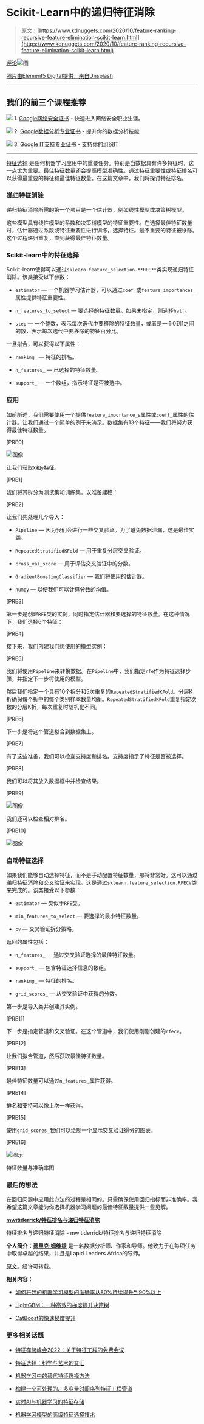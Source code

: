 # Scikit-Learn中的递归特征消除

> 原文：[https://www.kdnuggets.com/2020/10/feature-ranking-recursive-feature-elimination-scikit-learn.html](https://www.kdnuggets.com/2020/10/feature-ranking-recursive-feature-elimination-scikit-learn.html)

[评论](#comments)![图](../Images/95584b7d1e39d41ec7aaa93bdb355848.png)

[照片由Element5 Digital提供，来自Unsplash](https://unsplash.com/photos/LTyDj7u_TU4)

* * *

## 我们的前三个课程推荐

![](../Images/0244c01ba9267c002ef39d4907e0b8fb.png) 1\. [Google网络安全证书](https://www.kdnuggets.com/google-cybersecurity) - 快速进入网络安全职业生涯。

![](../Images/e225c49c3c91745821c8c0368bf04711.png) 2\. [Google数据分析专业证书](https://www.kdnuggets.com/google-data-analytics) - 提升你的数据分析技能

![](../Images/0244c01ba9267c002ef39d4907e0b8fb.png) 3\. [Google IT支持专业证书](https://www.kdnuggets.com/google-itsupport) - 支持你的组织IT

* * *

[特征选择](https://heartbeat.fritz.ai/search?q=feature%20selection) 是任何机器学习应用中的重要任务。特别是当数据具有许多特征时，这一点尤为重要。最佳特征数量还会提高模型准确性。通过特征重要性或特征排名可以获得最重要的特征和最佳特征数量。在这篇文章中，我们将探讨特征排名。

### 递归特征消除

递归特征消除所需的第一个项目是一个估计器，例如线性模型或决策树模型。

这些模型具有线性模型的系数和决策树模型的特征重要性。在选择最佳特征数量时，估计器通过系数或特征重要性进行训练，选择特征。最不重要的特征被移除。这个过程递归重复，直到获得最佳特征数量。

### Scikit-learn中的特征选择

Scikit-learn使得可以通过`sklearn.feature_selection.**RFE**`类实现递归特征消除。该类接受以下参数：

+   `estimator` — 一个机器学习估计器，可以通过`coef_`或`feature_importances_`属性提供特征重要性。

+   `n_features_to_select` — 要选择的特征数量。如果未指定，则选择`half`。

+   `step` — 一个整数，表示每次迭代中要移除的特征数量，或者是一个0到1之间的数，表示每次迭代中要移除的特征百分比。

一旦拟合，可以获得以下属性：

+   `ranking_` — 特征的排名。

+   `n_features_` — 已选择的特征数量。

+   `support_` — 一个数组，指示特征是否被选中。

### 应用

如前所述，我们需要使用一个提供`feature_importance_s`属性或`coeff_`属性的估计器。让我们通过一个简单的例子来演示。数据集有13个特征——我们将努力获得最佳特征数量。

[PRE0]

![图像](../Images/209209c877a917a2b8030c25653e1f1d.png)

让我们获取`X`和`y`特征。

[PRE1]

我们将其拆分为测试集和训练集，以准备建模：

[PRE2]

让我们先处理几个导入：

+   `Pipeline` — 因为我们会进行一些交叉验证。为了避免数据泄漏，这是最佳实践。

+   `RepeatedStratifiedKFold` — 用于重复分层交叉验证。

+   `cross_val_score` — 用于评估交叉验证中的分数。

+   `GradientBoostingClassifier` — 我们将使用的估计器。

+   `numpy` — 以便我们可以计算分数的均值。

[PRE3]

第一步是创建`RFE`类的实例，同时指定估计器和要选择的特征数量。在这种情况下，我们选择6个特征：

[PRE4]

接下来，我们创建我们想使用的模型实例：

[PRE5]

我们将使用`Pipeline`来转换数据。在`Pipeline`中，我们指定`rfe`作为特征选择步骤，并指定下一步将使用的模型。

然后我们指定一个具有10个拆分和5次重复的`RepeatedStratifiedKFold`。分层K折确保每个折中的每个类别样本数量均衡。`RepeatedStratifiedKFold`重复指定次数的分层K折，每次重复时随机化不同。

[PRE6]

下一步是将这个管道拟合到数据集上。

[PRE7]

有了这些准备，我们可以检查支持度和排名。支持度指示了特征是否被选择。

[PRE8]

我们可以将其放入数据框中并检查结果。

[PRE9]

![图像](../Images/91d6aa62aa3531efcd67be1b1099da9d.png)

我们还可以检查相对排名。

[PRE10]

![图像](../Images/1b2724743842b9841ead3da64919e86c.png)

### 自动特征选择

如果我们能够自动选择特征，而不是手动配置特征数量，那将非常好。这可以通过递归特征消除和交叉验证来实现。这是通过`sklearn.feature_selection.RFECV`类来完成的。该类接受以下参数：

+   `estimator` — 类似于`RFE`类。

+   `min_features_to_select` — 要选择的最小特征数量。

+   `cv` — 交叉验证拆分策略。

返回的属性包括：

+   `n_features_` — 通过交叉验证选择的最佳特征数量。

+   `support_` — 包含特征选择信息的数组。

+   `ranking_` — 特征的排名。

+   `grid_scores_` — 从交叉验证中获得的分数。

第一步是导入类并创建其实例。

[PRE11]

下一步是指定管道和交叉验证。在这个管道中，我们使用刚刚创建的`rfecv`。

[PRE12]

让我们拟合管道，然后获取最佳特征数量。

[PRE13]

最佳特征数量可以通过`n_features_`属性获得。

[PRE14]

排名和支持可以像上次一样获得。

[PRE15]

使用`grid_scores_`我们可以绘制一个显示交叉验证得分的图表。

[PRE16]

![图示](../Images/9fe7d440cbcadab2f300a2a7f716b781.png)

特征数量与准确率图

### 最后的想法

在回归问题中应用此方法的过程是相同的。只需确保使用回归指标而非准确率。我希望这篇文章能为你选择机器学习问题的最佳特征数量提供一些见解。

[**mwitiderrick/特征排名与递归特征消除**](https://github.com/mwitiderrick/Feature-Ranking-with-Recursive-Feature-Elimination)

特征排名与递归特征消除 - mwitiderrick/特征排名与递归特征消除

**个人简介：[德里克·姆维提](https://derrickmwiti.com/)** 是一名数据分析师、作家和导师。他致力于在每项任务中取得卓越的结果，并且是Lapid Leaders Africa的导师。

[原文](https://heartbeat.fritz.ai/feature-ranking-with-recursive-feature-elimination-3e22db639208)。经许可转载。

**相关内容：**

+   [如何将我的机器学习模型的准确率从80%持续提升到90%以上](/2020/09/improve-machine-learning-models-accuracy.html)

+   [LightGBM：一种高效的梯度提升决策树](/2020/06/lightgbm-gradient-boosting-decision-tree.html)

+   [CatBoost的快速梯度提升](/2020/10/fast-gradient-boosting-catboost.html)

### 更多相关话题

+   [特征存储峰会2022：关于特征工程的免费会议](https://www.kdnuggets.com/2022/10/hopsworks-feature-store-summit-2022-free-conference-feature-engineering.html)

+   [特征选择：科学与艺术的交汇](https://www.kdnuggets.com/2021/12/feature-selection-science-meets-art.html)

+   [机器学习中的替代特征选择方法](https://www.kdnuggets.com/2021/12/alternative-feature-selection-methods-machine-learning.html)

+   [构建一个可处理的、多变量时间序列特征工程管道](https://www.kdnuggets.com/2022/03/building-tractable-feature-engineering-pipeline-multivariate-time-series.html)

+   [实时AI与机器学习的特征存储](https://www.kdnuggets.com/2022/03/feature-stores-realtime-ai-machine-learning.html)

+   [机器学习模型的高级特征选择技术](https://www.kdnuggets.com/2023/06/advanced-feature-selection-techniques-machine-learning-models.html)
